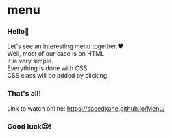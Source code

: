 # menu
### Hello👋 <br>

Let's see an interesting menu together.❤️<br>
Well, most of our case is on HTML<br>
It is very simple.<br>
Everything is done with CSS.<br>
CSS class will be added by clicking.
### That's all!<br>
Link to watch online: https://saeedkahe.github.io/Menu/
### Good luck😍!
